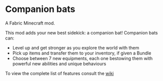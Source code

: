# Companion bats
A Fabric Minecraft mod.

This mod adds your new best sidekick: a companion bat!
Companion bats can:
- Level up and get stronger as you explore the world with them
- Pick up items and transfer them to your inventory, if given a Bundle
- Choose between 7 new equipments, each one bestowing them with powerful new abilities and unique behaviours

To view the complete list of features consult the [wiki](https://github.com/Fulmineo64/CompanionBats/wiki)
